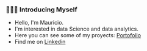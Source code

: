 ### 🙋🏻‍♀️ Introducing Myself

<!--
**Malvape/Malvape** is a ✨ _special_ ✨ repository because its `README.md` (this file) appears on your GitHub profile.

Here are some ideas to get you started:

- 🔭 I’m currently working on ...
- 🌱 I’m currently learning ...
- 👯 I’m looking to collaborate on ...
- 🤔 I’m looking for help with ...
- 💬 Ask me about ...
- 📫 How to reach me: ...
- 😄 Pronouns: ...
- ⚡ Fun fact: ...
-->


- Hello, I'm Mauricio.
- I'm interested in data Science and data analytics.
- Here you can see some of my proyects: [Portofolio](https://github.com/Malvape/Portofolio-Guide)
- Find me on [Linkedin](https://www.linkedin.com/in/mauricioalvarezq/) 
  

